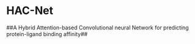 # HAC-Net
##A Hybrid Attention-based Convolutional neural Network for predicting protein-ligand binding affinity##
